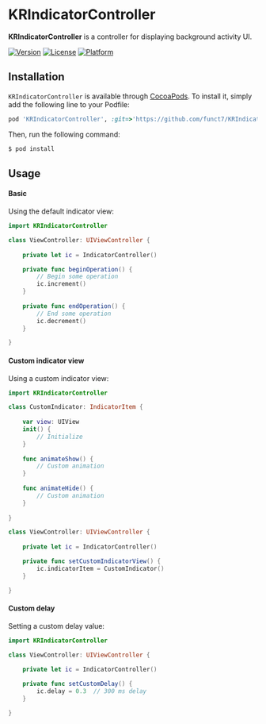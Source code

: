 # KRIndicatorController

**KRIndicatorController** is a controller for displaying background activity UI.

<!---
[![CI Status](http://img.shields.io/travis/Joshua Park/KRIndicatorController.svg?style=flat)](https://travis-ci.org/Joshua Park/KRIndicatorController)
--->
[![Version](https://img.shields.io/cocoapods/v/KRIndicatorControllerKit.svg?style=flat)](http://cocoapods.org/pods/KRIndicatorController)
[![License](https://img.shields.io/cocoapods/l/KRIndicatorController.svg?style=flat)](http://cocoapods.org/pods/KRIndicatorController)
[![Platform](https://img.shields.io/cocoapods/p/KRIndicatorController.svg?style=flat)](http://cocoapods.org/pods/KRIndicatorController)

## Installation
`KRIndicatorController` is available through [CocoaPods](http://cocoapods.org/). To install it, simply add the following line to your Podfile:
```ruby
pod 'KRIndicatorController', :git=>'https://github.com/funct7/KRIndicatorController.git', :branch=>'develop'
```

Then, run the following command:
```bash
$ pod install
```

## Usage

#### Basic
Using the default indicator view:

```swift
import KRIndicatorController

class ViewController: UIViewController {
    
    private let ic = IndicatorController()

    private func beginOperation() {
        // Begin some operation
        ic.increment()
    }
    
    private func endOperation() {
        // End some operation
        ic.decrement()
    }

}
```


#### Custom indicator view
Using a custom indicator view:

```swift
import KRIndicatorController

class CustomIndicator: IndicatorItem {
    
    var view: UIView
    init() {
        // Initialize
    }
    
    func animateShow() {
        // Custom animation
    }
    
    func animateHide() {
        // Custom animation
    }
    
}

class ViewController: UIViewController {
    
    private let ic = IndicatorController()

    private func setCustomIndicatorView() {
        ic.indicatorItem = CustomIndicator()
    }

}
```

#### Custom delay
Setting a custom delay value:

```swift
import KRIndicatorController

class ViewController: UIViewController {
    
    private let ic = IndicatorController()

    private func setCustomDelay() {
        ic.delay = 0.3  // 300 ms delay
    }

}
```
